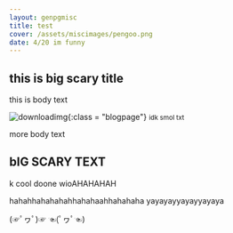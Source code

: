 ```yaml
---
layout: genpgmisc
title: test
cover: /assets/miscimages/pengoo.png
date: 4/20 im funny
---
```


<h2>this is big scary title</h2>

this is body text 

![downloadimg](https://64.media.tumblr.com/3481f38fd87f9444af6a07690f4feae5/cd2eb284552f582d-9c/s540x810/af3d7ddff6347dbe5260b2b5e89642b2d2d3c7fb.jpg){:class = "blogpage"}
<small> idk smol txt</small>


more body text

<h2> bIG SCARY TEXT </h2>

k cool doone
wioAHAHAHAH

hahahhahahahahhahahaahhahahaha
yayayayyayayyayaya

(☞ﾟヮﾟ)☞ ☜(ﾟヮﾟ☜)
